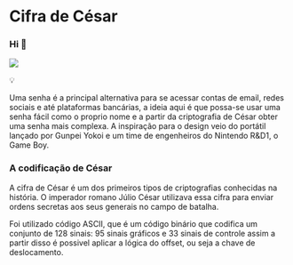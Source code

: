 # Cifra de César

### Hi 👋

[<img src="https://img.shields.io/badge/linkedin-%230077B5.svg?&style=for-the-badge&logo=linkedin&logoColor=white" />](https://www.linkedin.com/in/julli-mayanne-aa0709187/)

:bulb:

Uma senha é a principal alternativa para se acessar contas de email, redes sociais e até plataformas bancárias, a ideia aqui é que possa-se usar uma senha fácil como o proprio nome e a partir da criptografia de César obter uma senha mais complexa. A inspiração para o design veio do  portátil lançado por Gunpei Yokoi e um time de engenheiros do Nintendo R&D1, o Game Boy.



### A codificação de César

 A cifra de César é um dos primeiros tipos de criptografias conhecidas na história. O imperador romano Júlio César utilizava essa cifra para enviar ordens secretas aos seus generais no campo de batalha.
 
 Foi utilizado código ASCII, que é um código binário que codifica um conjunto de 128 sinais: 95 sinais gráficos e 33 sinais de controle assim a partir disso é possivel aplicar a lógica do offset, ou seja a chave de deslocamento.

